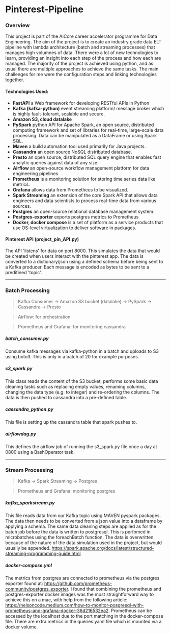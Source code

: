 # Pinterest-Pipeline


### Overview 
This project is part of the AiCore career accelerator programme for Data Engineering. The aim of the project is to create an industry grade data ELT pipeline with lambda architecture (batch and streaming processes) that manages high volumnes of data. There were a lot of new technologies to learn, providing an insight into each step of the process and how each are managed. The majority of the project is achieved using python, and as usual there are multiple approaches to achieve the same tasks. The main challenges for me were the configuration steps and linking technologies together. 

#### Technologies Used: 
- **FastAPI** a Web framework for developing RESTful APIs in Python
- **Kafka (kafka-python)** event streaming platform/ message broker which is highly fault-tolerant, scalable and secure.
- **Amazon S3, cloud datalake**
- **PySpark** python API for Apache Spark, an open source, distributed computing framework and set of libraries for real-time, large-scale data processing. Data can be manipulated as a DataFrame or using Spark SQL.  
- **Maven** a build automation tool used primarily for Java projects.
- **Cassandra** an open source NoSQL distributed database.
- **Presto** an open source, distributed SQL query engine that enables fast analytic queries against data of any size.
- **Airflow** an open-source workflow management platform for data engineering pipelines
- **Prometheus** is a monitoring solution for storing time series data like metrics. 
- **Grafana** allows data from Prometheus to be visualized.
- **Spark Streaming** an extension of the core Spark API that allows data engineers and data scientists to process real-time data from various sources.
- **Postgres** an open-source relational database management system.
- **Postgres-exporter** exports postgres metrics to Prometheus
- **Docker, docker compose** is a set of platform as a service products that use OS-level virtualization to deliver software in packages.

#### Pinterest API (project_pin_API.py)
The API 'listens' for data on port 8000. This simulates the data that would be created when users interact with the pinterest app. The data is converted to a dictionary/json using a defined schema before being sent to a Kafka producer. Each message is encoded as bytes to be sent to a predifined 'topic'. 

________________________________________________________________________________

### Batch Processing 
> Kafka Consumer -> Amazon S3 bucket (datalake) -> PySpark -> Cassandra -> Presto

> Airflow: for orchestration

> Prometheus and Grafana: for monitoring cassandra 

##### batch_consumer.py 
Consume kafka messages via kafka-python in a batch and uploads to S3 using boto3. This is only in a batch of 20 for example purposes.  

##### s3_spark.py
This class reads the content of the S3 bucket, performs some basic data cleaning tasks such as replacing empty values, renaming columns, changing the data type (e.g. to integer) and re-ordering the columns. The data is then pushed to cassandra into a pre-defined table. 

##### cassandra_python.py 
This file is setting up the cassandra table that spark pushes to. 

##### airflowdag.py
This defines the airflow job of running the s3_spark.py file once a day at 0800 using a BashOperator task. 

_______________________________________________________________________________________

### Stream Processing 
> Kafka -> Spark Streaming -> Postgres 

> Prometheus and Grafana: monitoring postgres

##### kafka_sparkstream.py 
This file reads data from our Kafka topic using MAVEN pyspark packages. The data then needs to be converted from a json value into a dataframe by applying a schema. The same data cleaning steps are applied as for the batch job before the data is written to postgresql. This is perfomed in microbatches using the foreachBatch function. The data is overwritten because of the nature of the data simulation used in the project, but would usually be appended.
https://spark.apache.org/docs/latest/structured-streaming-programming-guide.html

##### docker-compose.yml
The metrics from postgres are connected to prometheus via the postgres exporter found at: https://github.com/prometheus-community/postgres_exporter. I found that combining the prometheus and postgres-exporter docker images was the most straightforward way to achieve this on a mac, with help from the following article: https://nelsoncode.medium.com/how-to-monitor-posgresql-with-prometheus-and-grafana-docker-36d216532ea2. Prometheus can be accessed by the localhost due to the port matching in the docker-compose file. There are extra metrics in the queries.yaml file which is mounted via a docker volume. 
